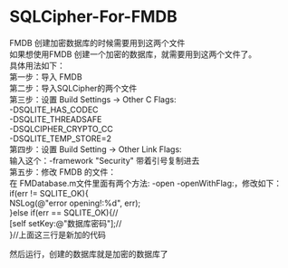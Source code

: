# SQLCipher-For-FMDB
FMDB 创建加密数据库的时候需要用到这两个文件   
如果想使用FMDB 创建一个加密的数据库，就需要用到这两个文件了。   
具体用法如下：   
第一步：导入 FMDB   
第二步：导入SQLCipher的两个文件   
第三步：设置 Build Settings -> Other C Flags:   
-DSQLITE_HAS_CODEC   
-DSQLITE_THREADSAFE   
-DSQLCIPHER_CRYPTO_CC   
-DSQLITE_TEMP_STORE=2   
第四步：设置 Build Setting -> Other Link Flags:    
输入这个：-framework "Security"      带着引号复制进去   
第五步：修改 FMDB 的文件：   
在 FMDatabase.m文件里面有两个方法: -open   -openWithFlag:，修改如下：   
if(err != SQLITE_OK){   
  NSLog(@"error opening!:%d", err);   
}else if(err == SQLITE_OK){//   
  [self setKey:@"数据库密码"];//   
}//上面这三行是新加的代码   
   
然后运行，创建的数据库就是加密的数据库了   


